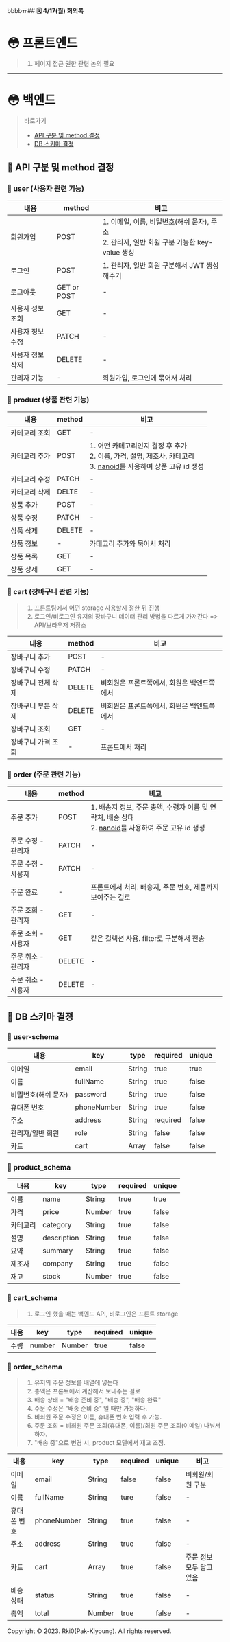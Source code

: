 bbbbㅠ## **🗓️ 4/17(월) 회의록**

# 😳 프론트엔드

> 1. 페이지 접근 권한 관련 논의 필요

---

# 😳 백엔드

> 바로가기
>
> - [API 구분 및 method 결정](#😤-api-구분-및-method-결정)
> - [DB 스키마 결정](#😤-db-스키마-결정)

## 😤 API 구분 및 method 결정

### 🤔 user (사용자 관련 기능)

| 내용             | method      | 비고                                                                                           |
| ---------------- | ----------- | ---------------------------------------------------------------------------------------------- |
| 회원가입         | POST        | 1. 이메일, 이름, 비밀번호(해쉬 문자), 주소</br>2. 관리자, 일반 회원 구분 가능한 key-value 생성 |
| 로그인           | POST        | 1. 관리자, 일반 회원 구분해서 JWT 생성해주기                                                   |
| 로그아웃         | GET or POST | -                                                                                              |
| 사용자 정보 조회 | GET         | -                                                                                              |
| 사용자 정보 수정 | PATCH       | -                                                                                              |
| 사용자 정보 삭제 | DELETE      | -                                                                                              |
| 관리자 기능      | -           | 회원가입, 로그인에 묶어서 처리                                                                 |

### 🤔 product (상품 관련 기능)

| 내용          | method | 비고                                                                                                                                                           |
| ------------- | ------ | -------------------------------------------------------------------------------------------------------------------------------------------------------------- |
| 카테고리 조회 | GET    | -                                                                                                                                                              |
| 카테고리 추가 | POST   | 1. 어떤 카테고리인지 결정 후 추가</br>2. 이름, 가격, 설명, 제조사, 카테고리</br>3. [nanoid](https://www.npmjs.com/package/nanoid)를 사용하여 상품 고유 id 생성 |
| 카테고리 수정 | PATCH  | -                                                                                                                                                              |
| 카테고리 삭제 | DELTE  | -                                                                                                                                                              |
| 상품 추가     | POST   | -                                                                                                                                                              |
| 상품 수정     | PATCH  | -                                                                                                                                                              |
| 상품 삭제     | DELETE | -                                                                                                                                                              |
| 상품 정보     | -      | 카테고리 추가와 묶어서 처리                                                                                                                                    |
| 상품 목록     | GET    | -                                                                                                                                                              |
| 상품 상세     | GET    | -                                                                                                                                                              |

### 🤔 cart (장바구니 관련 기능)

> 1. 프론트팀에서 어떤 storage 사용할지 정한 뒤 진행
> 2. 로그인/비로그인 유저의 장바구니 데이터 관리 방법을 다르게 가져간다 => API/브라우저 저장소

| 내용               | method | 비고                                       |
| ------------------ | ------ | ------------------------------------------ |
| 장바구니 추가      | POST   | -                                          |
| 장바구니 수정      | PATCH  | -                                          |
| 장바구니 전체 삭제 | DELETE | 비회원은 프론트쪽에서, 회원은 백엔드쪽에서 |
| 장바구니 부분 삭제 | DELETE | 비회원은 프론트쪽에서, 회원은 백엔드쪽에서 |
| 장바구니 조회      | GET    | -                                          |
| 장바구니 가격 조회 | -      | 프론트에서 처리                            |

### 🤔 order (주문 관련 기능)

| 내용               | method | 비고                                                                                                                                           |
| ------------------ | ------ | ---------------------------------------------------------------------------------------------------------------------------------------------- |
| 주문 추가          | POST   | 1. 배송지 정보, 주문 총액, 수령자 이름 및 연락처, 배송 상태</br>2. [nanoid](https://www.npmjs.com/package/nanoid)를 사용하여 주문 고유 id 생성 |
| 주문 수정 - 관리자 | PATCH  | -                                                                                                                                              |
| 주문 수정 - 사용자 | PATCH  | -                                                                                                                                              |
| 주문 완료          | -      | 프론트에서 처리. 배송지, 주문 번호, 제품까지 보여주는 걸로                                                                                     |
| 주문 조회 - 관리자 | GET    | -                                                                                                                                              |
| 주문 조회 - 사용자 | GET    | 같은 컬렉션 사용. filter로 구분해서 전송                                                                                                       |
| 주문 취소 - 관리자 | DELETE | -                                                                                                                                              |
| 주문 취소 - 사용자 | DELETE | -                                                                                                                                              |

## 😤 DB 스키마 결정

### 🤔 user-schema

| 내용                | key         | type   | required | unique |
| ------------------- | ----------- | ------ | -------- | ------ |
| 이메일              | email       | String | true     | true   |
| 이름                | fullName    | String | true     | false  |
| 비밀번호(해쉬 문자) | password    | String | true     | false  |
| 휴대폰 번호         | phoneNumber | String | true     | false  |
| 주소                | address     | String | required | false  |
| 관리자/일반 회원    | role        | String | false    | false  |
| 카트                | cart        | Array  | false    | false  |

### 🤔 product_schema

| 내용     | key         | type   | required | unique |
| -------- | ----------- | ------ | -------- | ------ |
| 이름     | name        | String | true     | true   |
| 가격     | price       | Number | true     | false  |
| 카테고리 | category    | String | true     | false  |
| 설명     | description | String | true     | false  |
| 요약     | summary     | String | true     | false  |
| 제조사   | company     | String | true     | false  |
| 재고     | stock       | Number | true     | false  |

### 🤔 cart_schema

> 1. 로그인 했을 때는 백엔드 API, 비로그인은 프론트 storage

| 내용 | key    | type   | required | unique |
| ---- | ------ | ------ | -------- | ------ |
| 수량 | number | Number | true     | false  |

### 🤔 order_schema

> 1. 유저의 주문 정보를 배열에 넣는다
> 2. 총액은 프론트에서 계산해서 보내주는 걸로
> 3. 배송 상태 = "배송 준비 중", "배송 중", "배송 완료"
> 4. 주문 수정은 "배송 준비 중" 일 때만 가능하다.
> 5. 비회원 주문 수정은 이름, 휴대폰 번호 입력 후 가능.
> 6. 주문 조회 = 비회원 주문 조회(휴대폰, 이름)/회원 주문 조회(이메일) 나눠서 하자.
> 7. "배송 중"으로 변경 시, product 모델에서 재고 조정.

| 내용        | key         | type   | required | unique | 비고                     |
| ----------- | ----------- | ------ | -------- | ------ | ------------------------ |
| 이메일      | email       | String | false    | false  | 비회원/회원 구분         |
| 이름        | fullName    | String | ture     | false  | -                        |
| 휴대폰 번호 | phoneNumber | String | true     | false  | -                        |
| 주소        | address     | String | true     | false  | -                        |
| 카트        | cart        | Array  | true     | false  | 주문 정보 모두 담고 있음 |
| 배송 상태   | status      | String | true     | false  | -                        |
| 총액        | total       | Number | true     | false  | -                        |

Copyright © 2023. Rki0(Pak-Kiyoung). All rights reserved.

